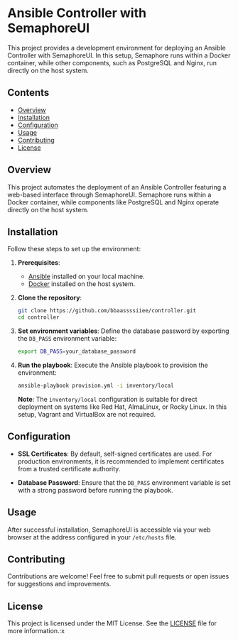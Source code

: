 # Ansible Controller with SemaphoreUI

This project provides a development environment for deploying an Ansible Controller with SemaphoreUI. In this setup, Semaphore runs within a Docker container, while other components, such as PostgreSQL and Nginx, run directly on the host system.

## Contents

- [Overview](#overview)
- [Installation](#installation)
- [Configuration](#configuration)
- [Usage](#usage)
- [Contributing](#contributing)
- [License](#license)

## Overview

This project automates the deployment of an Ansible Controller featuring a web-based interface through SemaphoreUI. Semaphore runs within a Docker container, while components like PostgreSQL and Nginx operate directly on the host system.

## Installation

Follow these steps to set up the environment:

1. **Prerequisites**:
   - [Ansible](https://docs.ansible.com/ansible/latest/installation_guide/intro_installation.html) installed on your local machine.
   - [Docker](https://docs.docker.com/get-docker/) installed on the host system.

2. **Clone the repository**:
   ```bash
   git clone https://github.com/bbaassssiiee/controller.git
   cd controller
   ```

3. **Set environment variables**:
   Define the database password by exporting the `DB_PASS` environment variable:
   ```bash
   export DB_PASS=your_database_password
   ```

4. **Run the playbook**:
   Execute the Ansible playbook to provision the environment:
   ```bash
   ansible-playbook provision.yml -i inventory/local
   ```

   **Note**: The `inventory/local` configuration is suitable for direct deployment on systems like Red Hat, AlmaLinux, or Rocky Linux. In this setup, Vagrant and VirtualBox are not required.

## Configuration

- **SSL Certificates**: By default, self-signed certificates are used. For production environments, it is recommended to implement certificates from a trusted certificate authority.

- **Database Password**: Ensure that the `DB_PASS` environment variable is set with a strong password before running the playbook.

## Usage

After successful installation, SemaphoreUI is accessible via your web browser at the address configured in your `/etc/hosts` file.

## Contributing

Contributions are welcome! Feel free to submit pull requests or open issues for suggestions and improvements.

## License

This project is licensed under the MIT License. See the [LICENSE](LICENSE) file for more information.:x
